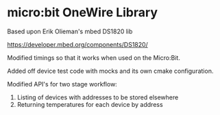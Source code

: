 # micro:bit OneWire Library

Based upon Erik Olieman's mbed DS1820 lib

https://developer.mbed.org/components/DS1820/

Modified timings so that it works when used on the Micro:Bit.

Added off device test code with mocks and its own cmake configuration.

Modified API's for two stage workflow:
1. Listing of devices with addresses to be stored elsewhere
2. Returning temperatures for each device by address
